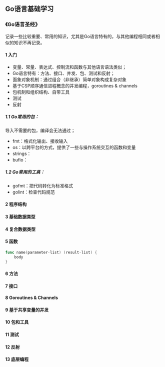 ## Go语言基础学习

### 《Go语言圣经》

记录一些比较重要、常用的知识，尤其是Go语言特有的，与其他编程相同或者相似的知识不再记录。

#### 1 入门

- 变量、常量、表达式、控制流和函数与其他语言语法类似；
- Go语言特有：方法、接口、并发、包、测试和反射；
- 面象对象机制：通过组合（非继承）简单对象构成复杂对象
- 基于CSP顺序通信进程概念的并发编程，goroutines & channels
- 包机制和组织结构、自带工具
- 测试
- 反射

##### 1.1 Go常用的包：

导入不需要的包，编译会无法通过；

- fmt：格式化输出、接收输入
- os：以跨平台的方式，提供了一些与操作系统交互的函数和变量
- strings：
- bufio：

##### 1.2 Go常用的工具：

- gofmt：把代码转化为标准格式
- golint：检查代码规范

#### 2 程序结构

#### 3 基础数据类型

#### 4 复合数据类型

#### 5 函数

```go
func name(parameter-list) (result-list) {
    body
}
```

#### 6 方法

#### 7 接口

#### 8 Goroutines & Channels

#### 9 基于共享变量的并发

#### 10 包和工具

#### 11 测试

#### 12 反射

#### 13 底层编程